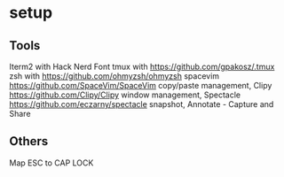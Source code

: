 # setup

## Tools
Iterm2 with Hack Nerd Font
tmux with https://github.com/gpakosz/.tmux
zsh with https://github.com/ohmyzsh/ohmyzsh
spacevim https://github.com/SpaceVim/SpaceVim
copy/paste management, Clipy https://github.com/Clipy/Clipy
window management, Spectacle https://github.com/eczarny/spectacle
snapshot, Annotate - Capture and Share

## Others
Map ESC to CAP LOCK
